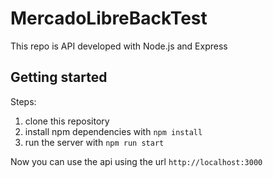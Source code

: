 # MercadoLibreBackTest

This repo is API developed with Node.js and Express

## Getting started

Steps:

1. clone this repository 
2. install npm dependencies with `npm install`
3. run the server with `npm run start`

Now you can use the api using the url `http://localhost:3000`


